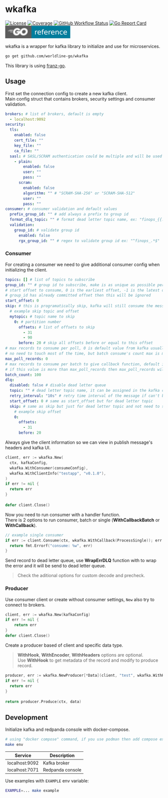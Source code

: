 # wkafka

[![License](https://img.shields.io/github/license/worldline-go/wkafka?color=red&style=flat-square)](https://raw.githubusercontent.com/worldline-go/wkafka/main/LICENSE)
[![Coverage](https://img.shields.io/sonar/coverage/worldline-go_wkafka?logo=sonarcloud&server=https%3A%2F%2Fsonarcloud.io&style=flat-square)](https://sonarcloud.io/summary/overall?id=worldline-go_wkafka)
[![GitHub Workflow Status](https://img.shields.io/github/actions/workflow/status/worldline-go/wkafka/test.yml?branch=main&logo=github&style=flat-square&label=ci)](https://github.com/worldline-go/wkafka/actions)
[![Go Report Card](https://goreportcard.com/badge/github.com/worldline-go/wkafka?style=flat-square)](https://goreportcard.com/report/github.com/worldline-go/wkafka)
[![Go PKG](https://raw.githubusercontent.com/worldline-go/guide/main/badge/custom/reference.svg)](https://pkg.go.dev/github.com/worldline-go/wkafka)

wkafka is a wrapper for kafka library to initialize and use for microservices.

```sh
go get github.com/worldline-go/wkafka
```

This library is using [franz-go](https://github.com/twmb/franz-go).

## Usage

First set the connection config to create a new kafka client.  
Main config struct that contains brokers, security settings and consumer validation.

```yaml
brokers: # list of brokers, default is empty
  - localhost:9092
security:
  tls:
    enabled: false
    cert_file: ""
    key_file: ""
    ca_file: ""
  sasl: # SASL/SCRAM authentication could be multiple and will be used in order
    - plain:
        enabled: false
        user: ""
        pass: ""
      scram:
        enabled: false
        algorithm: "" # "SCRAM-SHA-256" or "SCRAM-SHA-512"
        user: ""
        pass: ""
consumer: # consumer validation and default values
  prefix_group_id: "" # add always a prefix to group id
  format_dlq_topic: "" # format dead letter topic name, ex: "finops_{{.AppName}}_dlq"
  validation:
    group_id: # validate group id
      enabled: false
      rgx_group_id: "" # regex to validate group id ex: "^finops_.*$"
```

### Consumer

For creating a consumer we need to give additional consumer config when initializing the client.

```yaml
topics: [] # list of topics to subscribe
group_id: "" # group id to subscribe, make is as unique as possible per service
# start offset to consume, 0 is the earliest offset, -1 is the latest offset and more than 0 is the offset number
# group_id has already committed offset then this will be ignored
start_offset: 0
skip: # this is programatically skip, kafka will still consume the message
  # example skip topic and offset
  mytopic: # topic name to skip
    0: # partition number
      offsets: # list of offsets to skip
        - 31
        - 90
      before: 20 # skip all offsets before or equal to this offset
# max records to consume per poll, 0 is default value from kafka usually 500
# no need to touch most of the time, but batch consume's count max is max_poll_records
max_poll_records: 0 
# max records to consume per batch to give callback function, default is 100
# if this value is more than max_poll_records then max_poll_records will be used
batch_count: 100
dlq:
  disabled: false # disable dead letter queue
  topic: "" # dead letter topic name, it can be assigned in the kafka config's format_dlq_topic
  retry_interval: "10s" # retry time interval of the message if can't be processed, default is 10s
  start_offset: 0 # same as start_offset but for dead letter topic
  skip: # same as skip but just for dead letter topic and not need to specify topic name
    # example skip offset
    0:
      offsets:
        - 31
      before: 20
```

Always give the client information so we can view in publish message's headers and kafka UI.

```go
client, err := wkafka.New(
  ctx, kafkaConfig,
  wkafka.WithConsumer(consumeConfig),
  wkafka.WithClientInfo("testapp", "v0.1.0"),
)
if err != nil {
  return err
}

defer client.Close()
```

Now you need to run consumer with a handler function.  
There is 2 options to run consumer, batch or single (__WithCallbackBatch__ or __WithCallback__).

```go
// example single consumer
if err := client.Consume(ctx, wkafka.WithCallback(ProcessSingle)); err != nil {
  return fmt.Errorf("consume: %w", err)
}
```

Send record to dead letter queue, use __WrapErrDLQ__ function with to wrap the error and it will be send to dead letter queue.

> Check the aditional options for custom decode and precheck.

### Producer

Use consumer client or create without consumer settings, `New` also try to connect to brokers.

```go
client, err := wkafka.New(kafkaConfig)
if err != nil {
    return err
}
defer client.Close()
```

Create a producer based of client and specific data type.

> __WithHook__, __WithEncoder__, __WithHeaders__ options are optional.  
> Use __WithHook__ to get metadata of the record and modify to produce record.

```go
producer, err := wkafka.NewProducer[*Data](client, "test", wkafka.WithHook(ProduceHook))
if err != nil {
  return err
}

return producer.Produce(ctx, data)
```

## Development

Initialize kafka and redpanda console with docker-compose.

```sh
# using "docker compose" command, if you use podman then add compose extension and link docker with podman binary
make env
```

| Service        | Description      |
| -------------- | ---------------- |
| localhost:9092 | Kafka broker     |
| localhost:7071 | Redpanda console |

Use examples with `EXAMPLE` env variable:

```sh
EXAMPLE=... make example
```
